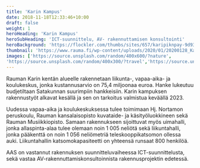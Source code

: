 ```yaml
---
title: 'Karin Kampus'
date: 2018-11-18T12:33:46+10:00
draft: false
weight: 1
heroHeading: 'Karin Kampus'
heroSubHeading: 'ICT-suunnittelu, AV- rakennuttamisen konsultointi'
heroBackground: 'https://flockler.com/thumbs/sites/657/karipiknpay-9d93b429-290b-4c8d-b93e-e5efab7faabb_s1430x0_q80_noupscale.jpg'
thumbnail: 'https://www.rauma.fi/wp-content/uploads/2020/01/20200128_Karin-kampus_sisaankaynti_Verstas-Arkkitehdit-pieni.jpg'
images: ['https://source.unsplash.com/random/400x600/?nature', 
'https://source.unsplash.com/random/400x300/?travel','https://source.unsplash.com/random/400x300/?architecture','https://source.unsplash.com/random/400x600/?buildings','https://source.unsplash.com/random/400x300/?city','https://source.unsplash.com/random/400x600/?business']
---
```


Rauman Karin kentän alueelle rakennetaan liikunta-, vapaa-aika- ja koulukeskus, jonka kustannusarvio on 75,4 miljoonaa euroa. Hanke lukeutuu budjetiltaan Satakunnan suurimpiin hankkeisiin. Karin kampuksen rakennustyöt alkavat kesällä ja sen on tarkoitus valmistua keväällä 2023.


Uudessa vapaa-aika ja koulukeskuksessa tulee toimimaan Hj. Nortamon peruskoulu, Rauman kansalaisopisto kuvataide- ja käsityöluokkineen sekä Rauman Musiikkiopisto. Samaan rakennukseen sijoittuvat myös uimahalli, jonka allaspinta-alaa tulee olemaan noin 1 005 neliötä sekä liikuntahalli, jonka pääkenttä on noin 1 056 neliömetriä teleskooppikatsomon ollessa auki. Liikuntahallin katsomokapasiteetti on yhteensä runsaat 800 henkilöä.

AAS on vastannut rakennuksen suunnitteluvaiheessa ICT-suunnittelusta, sekä vastaa AV-rakennuttamiskonsultoinnista rakennusprojektin edetessä. 